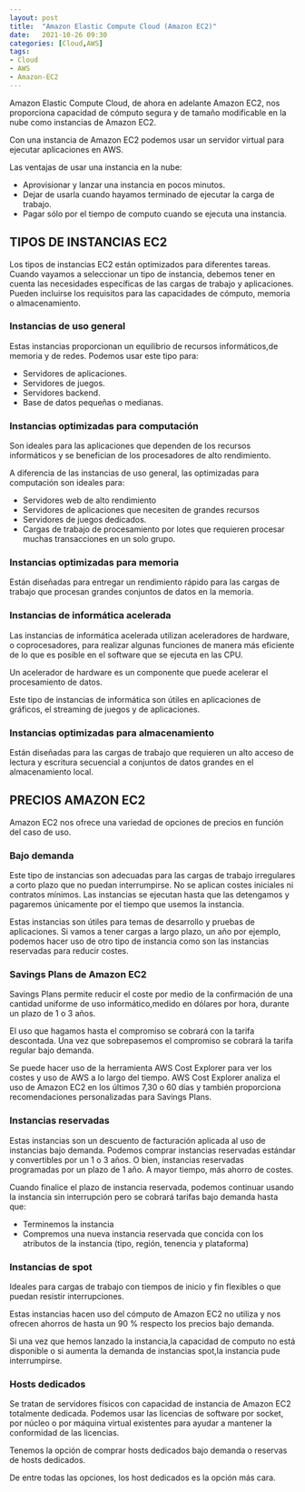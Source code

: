 ```yaml
---
layout: post
title:  "Amazon Elastic Compute Cloud (Amazon EC2)"
date:   2021-10-26 09:30
categories: [Cloud,AWS]
tags:
- Cloud
- AWS
- Amazon-EC2
---
```


Amazon Elastic Compute Cloud, de ahora en adelante Amazon EC2, nos proporciona capacidad de cómputo segura y de tamaño modificable en la nube como instancias de Amazon EC2.

Con una instancia de Amazon EC2 podemos usar un servidor virtual para ejecutar aplicaciones en AWS.
	
Las ventajas de usar una instancia en la nube:

- Aprovisionar y lanzar una instancia en pocos minutos.
- Dejar de usarla cuando hayamos terminado de ejecutar la carga de trabajo.
- Pagar sólo por el tiempo de computo cuando se ejecuta una instancia.

## **TIPOS DE INSTANCIAS EC2**

Los tipos de instancias EC2 están optimizados para diferentes tareas. Cuando vayamos a seleccionar un tipo de instancia, debemos tener en cuenta las necesidades específicas de las cargas de trabajo y aplicaciones. Pueden incluirse los requisitos para las capacidades de cómputo, memoria o almacenamiento.

### **Instancias de uso general**

Estas instancias proporcionan un equilibrio de recursos informáticos,de memoria y de redes. Podemos usar este tipo para:
- Servidores de aplicaciones.
- Servidores de juegos.
- Servidores backend.
- Base de datos pequeñas o medianas.
		
### **Instancias optimizadas para computación**

Son ideales para las aplicaciones que dependen de los recursos informáticos y se benefician de los procesadores de alto rendimiento.

A diferencia de las instancias de uso general, las optimizadas para computación son ideales para:
- Servidores web de alto rendimiento
- Servidores de aplicaciones que necesiten de grandes recursos 
- Servidores de juegos dedicados. 
- Cargas de trabajo de procesamiento por lotes que requieren procesar muchas transacciones en un solo grupo.
		
### **Instancias optimizadas para memoria**

Están diseñadas para entregar un rendimiento rápido para las cargas de trabajo que procesan grandes conjuntos de datos en la memoria.

### **Instancias de informática acelerada**

Las instancias de informática acelerada utilizan aceleradores de hardware, o coprocesadores, para realizar algunas funciones de manera más eficiente de lo que es posible en el software que se ejecuta en las CPU. 
		
Un acelerador de hardware es un componente que puede acelerar el procesamiento de datos. 

Este tipo de instancias de informática son útiles en aplicaciones de gráficos, el streaming de juegos y de aplicaciones.
		
### **Instancias optimizadas para almacenamiento**

Están diseñadas para las cargas de trabajo que requieren un alto acceso de lectura y escritura secuencial a conjuntos de datos grandes en el almacenamiento local.

## **PRECIOS AMAZON EC2**

Amazon EC2 nos ofrece una variedad de opciones de precios en función del caso de uso.

### **Bajo demanda**

Este tipo de instancias son adecuadas para las cargas de trabajo irregulares a corto plazo que no puedan interrumpirse. No se aplican costes iniciales ni contratos mínimos. Las instancias se ejecutan hasta que las detengamos y pagaremos únicamente por el tiempo que usemos la instancia.

Estas instancias son útiles para temas de desarrollo y pruebas de aplicaciones. Si vamos a tener cargas a largo plazo, un año por ejemplo, podemos hacer uso de otro tipo de instancia como son las instancias reservadas para reducir costes.
				
### **Savings Plans de Amazon EC2**

Savings Plans permite reducir el coste por medio de la confirmación de una cantidad uniforme de uso informático,medido en dólares por hora, durante un plazo de 1 o 3 años.

El uso que hagamos hasta el compromiso se cobrará con la tarifa descontada. Una vez que sobrepasemos el compromiso se cobrará la tarifa regular bajo demanda.
		
Se puede hacer uso de la herramienta AWS Cost Explorer para ver los costes y uso de AWS a lo largo del tiempo. AWS Cost Explorer analiza el uso de Amazon EC2 en los últimos 7,30 o 60 días y también proporciona recomendaciones personalizadas para Savings Plans.

### **Instancias reservadas**

Estas instancias son un descuento de facturación aplicada al uso de instancias bajo demanda. Podemos comprar instancias reservadas estándar y convertibles por un 1 o 3 años. O bien, instancias reservadas programadas por un plazo de 1 año. A mayor tiempo, más ahorro de costes.

Cuando finalice el plazo de instancia reservada, podemos continuar usando la instancia sin interrupción pero se cobrará tarifas bajo demanda hasta que:
- Terminemos la instancia
- Compremos una nueva instancia reservada que concida con los atributos de la instancia (tipo, región, tenencia y plataforma)

### **Instancias de spot**

Ideales para cargas de trabajo con tiempos de inicio y fin flexibles o que puedan resistir interrupciones.

Estas instancias hacen uso del cómputo de Amazon EC2 no utiliza y nos ofrecen ahorros de hasta un 90 % respecto los precios bajo demanda.
		
Si una vez que hemos lanzado la instancia,la capacidad de computo no está disponible o si aumenta la demanda de instancias spot,la instancia pude interrumpirse.

### **Hosts dedicados**

Se tratan de servidores físicos con capacidad de instancia de Amazon EC2 totalmente dedicada. Podemos usar las licencias de software por socket, por núcleo o por máquina virtual existentes para ayudar a mantener la conformidad de las licencias.

Tenemos la opción de comprar hosts dedicados bajo demanda o reservas de hosts dedicados. 

De entre todas las opciones, los host dedicados es la opción más cara.
